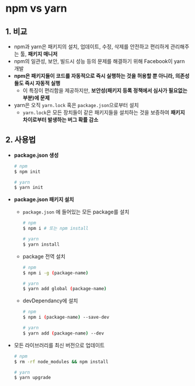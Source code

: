 # npm vs yarn

## 1. 비교

- npm과 yarn은 패키지의 설치, 업데이트, 수정, 삭제를 안전하고 편리하게 관리해주는 툴, **패키지 매니저**
- npm의 일관성, 보안, 빌드시 성능 등의 문제를 해결하기 위해 Facebook이 yarn 개발
- **npm은 패키지들이 코드를 자동적으로 즉시 실행하는 것을 허용할 뿐 아니라, 의존성들도 즉시 자동적 실행**
  - 이 특징이 편리함을 제공하지만, **보안성(패키지 등록 정책에서 심사가 필요없는 부분)에 문제**
- yarn은 오직 `yarn.lock` 혹은 `package.json`으로부터 설치
  - `yarn.lock`은 모든 장치들이 같은 패키지들을 설치하는 것을 보증하여 **패키지 차이로부터 발생하는 버그 확률 감소**

## 2. 사용법

- **package.json 생성**

  ```bash
  # npm
  $ npm init
  
  # yarn
  $ yarn init
  ```

- **package.json 패키지 설치**

  - `package.json` 에 들어있는 모든 package를 설치

    ```bash
    # npm
    $ npm i # 또는 npm install
    
    # yarn
    $ yarn install
    ```

  - package 전역 설치

    ```bash
    # npm
    $ npm i -g (package-name)
    
    # yarn
    $ yarn add global (package-name)
    ```

  - devDependancy에 설치

    ```bash
    # npm
    $ npm i (package-name) --save-dev
    
    # yarn
    $ yarn add (package-name) --dev
    ```

- 모든 라이브러리를 최신 버전으로 업데이트

  ```bash
  # npm
  $ rm -rf node_modules && npm install
  
  # yarn
  $ yarn upgrade
  ```

  

  